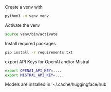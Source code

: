 Create a venv with

```bash
python3 -m venv venv
```
Activate the venv

```bash
source venv/bin/activate
```
Install required packages

```bash
pip install -r requirements.txt
```

export API Keys for OpenAI and/or Mistral
```bash
export OPENAI_API_KEY=....
export MISTRAL_API_KEY=....
```

Models are installed in: ~/.cache/huggingface/hub

